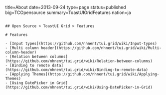 title=About
date=2013-09-24
type=page
status=published
big=TCOpensource
summary=ToastUIGridFeatures
nation=ja
~~~~~~

## Open Source > ToastUI Grid > Features

# Features

- [Input types](https://github.com/nhnent/tui.grid/wiki/Input-types)
- [Multi column header](https://github.com/nhnent/tui.grid/wiki/Multi-column-header)
- [Relation between columns](https://github.com/nhnent/tui.grid/wiki/Relation-between-columns)
- [Binding to remote data](https://github.com/nhnent/tui.grid/wiki/Binding-to-remote-data)
- [Applying Themes](https://github.com/nhnent/tui.grid/wiki/Applying-Themes)
- [Using DatePicker in Grid](https://github.com/nhnent/tui.grid/wiki/Using-DatePicker-in-Grid)

